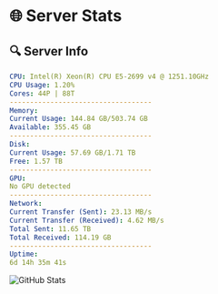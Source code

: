 # 🌐 Server Stats
## 🔍 Server Info
```yaml
CPU: Intel(R) Xeon(R) CPU E5-2699 v4 @ 1251.10GHz
CPU Usage: 1.20%
Cores: 44P | 88T
-----------------------------------
Memory:
Current Usage: 144.84 GB/503.74 GB
Available: 355.45 GB
-----------------------------------
Disk:
Current Usage: 57.69 GB/1.71 TB
Free: 1.57 TB
-----------------------------------
GPU:
No GPU detected
-----------------------------------
Network:
Current Transfer (Sent): 23.13 MB/s
Current Transfer (Received): 4.62 MB/s
Total Sent: 11.65 TB
Total Received: 114.19 GB
-----------------------------------
Uptime:
6d 14h 35m 41s
```
![GitHub Stats](https://img.shields.io/badge/Updated-2025-03-14_11:58:30-blue)